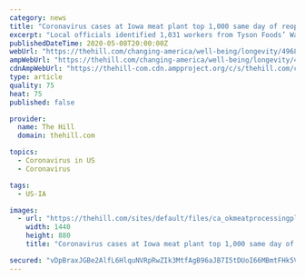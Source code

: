 ```yaml
---
category: news
title: "Coronavirus cases at Iowa meat plant top 1,000 same day of reopening"
excerpt: "Local officials identified 1,031 workers from Tyson Foods’ Waterloo, Iowa facility who have been infected with COVID-19."
publishedDateTime: 2020-05-08T20:00:00Z
webUrl: "https://thehill.com/changing-america/well-being/longevity/496844-coronavirus-cases-at-iowa-meat-plant-top-1000-same-day"
ampWebUrl: "https://thehill.com/changing-america/well-being/longevity/496844-coronavirus-cases-at-iowa-meat-plant-top-1000-same-day?amp"
cdnAmpWebUrl: "https://thehill-com.cdn.ampproject.org/c/s/thehill.com/changing-america/well-being/longevity/496844-coronavirus-cases-at-iowa-meat-plant-top-1000-same-day?amp"
type: article
quality: 75
heat: 75
published: false

provider:
  name: The Hill
  domain: thehill.com

topics:
  - Coronavirus in US
  - Coronavirus

tags:
  - US-IA

images:
  - url: "https://thehill.com/sites/default/files/ca_okmeatprocessingplant_050520getty_0.jpg"
    width: 1440
    height: 880
    title: "Coronavirus cases at Iowa meat plant top 1,000 same day of reopening"

secured: "vDpBraxJGBe2AlfL6HlquNVRpRwZIk3MtfAgB96aJB7I5tDUoI66MBmtFHk5VDwIc+KHsDP0KyQAiJUkA8VTD+Qh558+sRGaXYOzsDWmv6ChnXAbW2dSomHeBhjF1tL8nTsLvAT75te7aFVV+jQM+ZOBtrB1DAnYJvy5H2hS6PBdHPrzHxjORXq4YeIlloA1504Ef8k5zn6UcmIThchH/7T1akuQUVof+LykqT3aulAkXSOBEo+FRLIQXP5H/gBApIlc0m2le5oh3N9kJgzE7rnU9UcCsauZjLybDOp2nV1Mufvz0k5aM+evS7eGcenwySS0nRVK7orDvCTZsvikjxbnN0Kcg2U9m90nvBjSauUF+szs2WnzjtwqOb0jZ+uL6IEzSSuhQ+xJWnPcXd8m26mPbGOsyFGgCDifYAYD5kMskPFgqXPfbVm9cguyW2FKeG/yKyUXZrQ40vZkrBAw2Xp0r2qvjs6HvvdAgW4R8n0=;Gz+Z1JJc2D4Mc/K0Kzpueg=="
---
```


